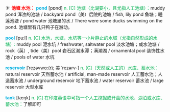 ☀ <font color="red">**池塘 水池：**</font>
<font color="sky blue">**pond**</font> [pɒnd] 
<font color="#00b050">n. [C] 池塘（比湖要小，且尤指人工池塘）：</font>muddy pond 浑浊的池塘 / backyard pond（美）后院的池塘 / fish, lily pond 鱼塘；睡莲池塘 / pond water 池塘里的水 / There were some ducks swimming on the pond. 池塘里有几只鸭子在游动。

<font color="sky blue">**pool**</font> [pu:l] 
<font color="#00b050">n. [C] 水池，水塘，水坑等一小片静止的水域（尤指自然形成的水塘）：</font>muddy pool 泥水坑 / freshwater, saltwater pool 淡水池塘；咸水池塘 / rock（英）, tide（美）pool 岩石区潮水潭；满潮湖 / ornamental pool 装饰性水池 / pools of water 水坑
           
<font color="sky blue">**reservoir**</font> [ˈrezəvwɑ:(r); 美 ˈrezərv-]
<font color="#00b050">n. [C]（天然或人工的）水库、蓄水池：</font>natural reservoir 天然蓄水池 / artificial, man-made reservoir 人工蓄水池；人造蓄水池 / underground reservoir 地下蓄水池 / water reservoir 蓄水池 / large reservoir 大型水库

<font color="sky blue">**tank**</font> [tæŋk] 
<font color="#00b050">n. [C] 在印度英语中可指一个人工挖掘或开凿的水池、湖泊或水库、蓄水池：</font>了解即可


